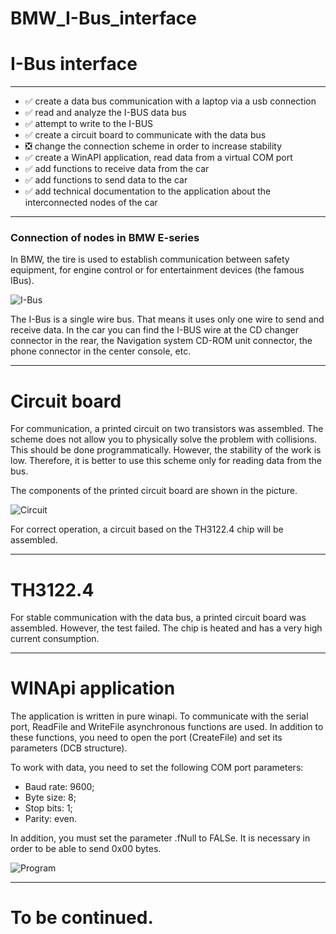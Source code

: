 # BMW_I-Bus_interface

# I-Bus interface
____

- :white_check_mark: create a data bus communication with a laptop via a usb connection
- :white_check_mark: read and analyze the I-BUS data bus
- :white_check_mark: attempt to write to the I-BUS
- :white_check_mark: create a circuit board to communicate with the data bus
- :negative_squared_cross_mark: change the connection scheme in order to increase stability
- :white_check_mark: create a WinAPI application, read data from a virtual COM port
- :white_check_mark: add functions to receive data from the car
- :white_check_mark: add functions to send data to the car
- :white_check_mark: add technical documentation to the application about the interconnected nodes of the car
____

### Сonnection of nodes in **BMW** E-series

In BMW, the tire is used to establish communication between safety equipment, for engine control or
for entertainment devices (the famous IBus).

![I-Bus](https://i.ibb.co/GFCjKjM/ibus.jpg "I-Bus")

The I-Bus is a single wire bus. That means it uses only one wire to send and receive data.
In the car you can find the I-BUS wire at the CD changer connector in the rear, the Navigation system CD-ROM
unit connector, the phone connector in the center console, etc.
____

# Сircuit board

For communication, a printed circuit on two transistors was assembled. The scheme does not allow you to physically solve the problem with collisions. This should be done programmatically. However, the stability of the work is low. Therefore, it is better to use this scheme only for reading data from the bus.

The components of the printed circuit board are shown in the picture.

![Circuit](https://i.ibb.co/SVHnbNq/f44028328238.png "Curcuit")

For correct operation, a circuit based on the TH3122.4 chip will be assembled.
____

# TH3122.4
For stable communication with the data bus, a printed circuit board was assembled. However, the test failed. The chip is heated and has a very high current consumption.
____

# WINApi application

The application is written in pure winapi. To communicate with the serial port, ReadFile and WriteFile asynchronous functions are used. In addition to these functions, you need to open the port (CreateFile) and set its parameters (DCB structure).

To work with data, you need to set the following COM port parameters:
- Baud rate: 9600;
- Byte size: 8;
- Stop bits: 1;
- Parity: even.

In addition, you must set the parameter .fNull to FALSe. It is necessary in order to be able to send 0x00 bytes.

![Program](https://i.ibb.co/mcPJFPr/123.png "Program")
____

# To be continued.
